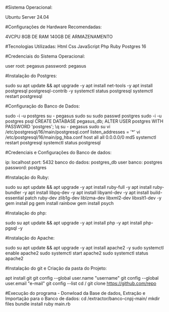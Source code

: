 #Sistema Operacional:

Ubuntu Server 24.04

#Configurações de Hardware Recomendadas:

4VCPU
8GB DE RAM 
140GB DE ARMAZENAMENTO

#Tecnologias Utilizadas:
Html
Css
JavaScript
Php
Ruby
Postgres 16


#Credenciais do Sistema Operacional:

user root: pegasus
password: pegasus

#Instalação do Postgres:

sudo su
apt update && apt upgrade -y
apt install net-tools -y
apt install postgresql postgresql-contrib -y
systemctl status postgresql
systemctl restart postgresql

#Configuração do Banco de Dados:

sudo -i -u postgres
su - pegasus
sudo su
sudo passwd postgres
sudo -i -u postgres
psql
CREATE DATABASE pegasus_db;
ALTER USER postgres WITH PASSWORD 'postgres';
\q
su - pegasus
sudo su
vi /etc/postgresql/16/main/postgresql.conf
listen_addresses = '*'
vi /etc/postgresql/16/main/pg_hba.conf
host    all             all             0.0.0.0/0            md5
systemctl restart postgresql
systemctl status postgresql

#Credenciais e Configurações do Banco de dados:

ip: localhost
port: 5432
banco do dados: postgres_db
user banco: postgres
password: postgres

#Instalação do Ruby:

sudo su
apt update && apt upgrade -y
apt install ruby-full -y
apt install ruby-bundler -y
apt install libpq-dev -y
apt install libyaml-dev -y
apt install build-essential patch ruby-dev zlib1g-dev liblzma-dev libxml2-dev libxslt1-dev -y
gem install pg
gem install rainbow
gem install psych

#Instalação do php:

sudo su
apt update && apt upgrade -y
apt install php -y
apt install php-pgsql -y

#Instalação do Apache:

sudo su
apt update && apt upgrade -y
apt install apache2 -y
sudo systemctl enable apache2
sudo systemctl start apache2
sudo systemctl status apache2

#Instalação do git e Criação da pasta do Projeto:

apt install git
git config --global user.name "username"
git config --global user.email "e-mail"
git config --list
cd /
git clone https://github.com/repo

#Execução do programa - Donwload da Base de dados, Extração e Importação para o Banco de dados:
cd /extractor/banco-cnpj-main/
mkdir files
bundle install
ruby main.rb